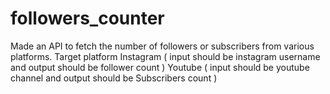 # followers_counter

Made an API to fetch the number of followers or subscribers from various platforms.
Target platform
Instagram ( input should be instagram username and output should be follower count )
Youtube ( input should be youtube channel and output should be Subscribers count )
